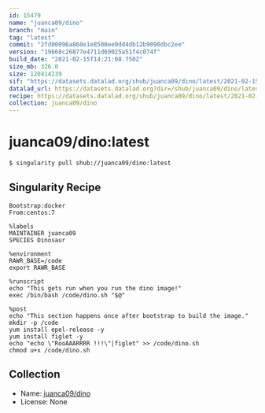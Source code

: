 ```yaml
---
id: 15479
name: "juanca09/dino"
branch: "main"
tag: "latest"
commit: "2fd00096a860e1e8500ee9dd4db12b9090dbc2ee"
version: "19668c26877e4711d69025a51f4c074f"
build_date: "2021-02-15T14:21:08.750Z"
size_mb: 326.0
size: 120414239
sif: "https://datasets.datalad.org/shub/juanca09/dino/latest/2021-02-15-2fd00096-19668c26/19668c26877e4711d69025a51f4c074f.sif"
datalad_url: https://datasets.datalad.org?dir=/shub/juanca09/dino/latest/2021-02-15-2fd00096-19668c26/
recipe: https://datasets.datalad.org/shub/juanca09/dino/latest/2021-02-15-2fd00096-19668c26/Singularity
collection: juanca09/dino
---
```


# juanca09/dino:latest

```bash
$ singularity pull shub://juanca09/dino:latest
```

## Singularity Recipe

```singularity
Bootstrap:docker  
From:centos:7

%labels
MAINTAINER juanca09
SPECIES Dinosaur

%environment
RAWR_BASE=/code
export RAWR_BASE

%runscript
echo "This gets run when you run the dino image!" 
exec /bin/bash /code/dino.sh "$@"  

%post 
echo "This section happens once after bootstrap to build the image."  
mkdir -p /code
yum install epel-release -y
yum install figlet -y
echo "echo \"RooAAARRRR !!!\"|figlet" >> /code/dino.sh
chmod u+x /code/dino.sh
```

## Collection

 - Name: [juanca09/dino](https://github.com/juanca09/dino)
 - License: None

